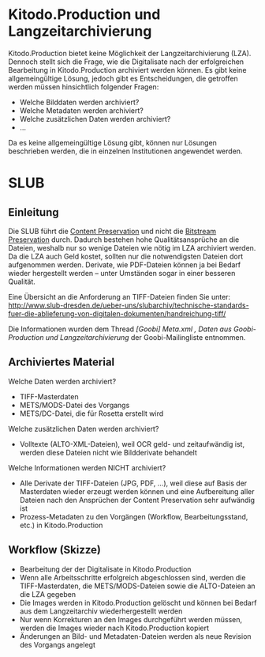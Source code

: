 # Kitodo.Production und Langzeitarchivierung 
Kitodo.Production bietet keine Möglichkeit der Langzeitarchivierung (LZA). Dennoch stellt sich die Frage, wie die Digitalisate nach der erfolgreichen Bearbeitung in Kitodo.Production  archiviert werden können. Es gibt keine allgemeingültige Lösung, jedoch gibt es Entscheidungen, die getroffen werden müssen hinsichtlich folgender Fragen: 

- Welche Bilddaten werden archiviert? 
- Welche Metadaten werden archiviert? 
- Welche zusätzlichen Daten werden archiviert?  
- … 

Da es keine allgemeingültige Lösung gibt, können nur Lösungen beschrieben werden, die in einzelnen Institutionen angewendet werden.  

# SLUB
## Einleitung 
Die SLUB führt die [Content Preservation](http://www.slub-dresden.de/ueber-uns/slubarchiv/erhalt-der-interpretierbarkeit/) und nicht die [Bitstream Preservation](http://www.slub-dresden.de/ueber-uns/slubarchiv/erhalt-der-korrektheit/) durch. Dadurch bestehen hohe Qualitätsansprüche an die Dateien, weshalb nur so wenige Dateien wie nötig im LZA archiviert werden. Da die LZA auch Geld kostet, sollten nur die notwendigsten Dateien dort aufgenommen werden. Derivate, wie PDF-Dateien können ja bei Bedarf wieder hergestellt werden – unter Umständen sogar in einer besseren Qualität. 

Eine Übersicht an die Anforderung an TIFF-Dateien finden Sie unter: 
http://www.slub-dresden.de/ueber-uns/slubarchiv/technische-standards-fuer-die-ablieferung-von-digitalen-dokumenten/handreichung-tiff/

Die Informationen wurden dem Thread *[Goobi]  Meta.xml , Daten aus Goobi-Production und Langzeitarchivierung* der Goobi-Mailingliste entnommen. 

## Archiviertes Material 
Welche Daten werden archiviert? 

- TIFF-Masterdaten 
- METS/MODS-Datei des Vorgangs 
- METS/DC-Datei, die für Rosetta erstellt wird 

Welche zusätzlichen Daten werden archiviert? 

- Volltexte (ALTO-XML-Dateien), weil OCR geld- und zeitaufwändig ist, werden diese Dateien nicht wie Bildderivate behandelt 

Welche Informationen werden NICHT archiviert? 

- Alle Derivate der TIFF-Dateien (JPG, PDF, …), weil diese auf Basis der Masterdaten wieder erzeugt werden können und eine Aufbereitung aller Dateien nach den Ansprüchen der Content Preservation sehr aufwändig ist 
- Prozess-Metadaten zu den Vorgängen (Workflow, Bearbeitungsstand, etc.)  in Kitodo.Production 

## Workflow (Skizze) 
- Bearbeitung der der Digitalisate in Kitodo.Production 
- Wenn alle Arbeitsschritte erfolgreich abgeschlossen sind, werden die TIFF-Masterdaten, die METS/MODS-Dateien sowie die ALTO-Dateien an die LZA gegeben 
- Die Images werden in Kitodo.Production gelöscht und können bei Bedarf aus dem Langzeitarchiv wiederhergestellt werden 
- Nur wenn Korrekturen an den Images durchgeführt werden müssen, werden die Images wieder nach Kitodo.Production kopiert 
- Änderungen an Bild- und Metadaten-Dateien werden als neue Revision des Vorgangs angelegt 



